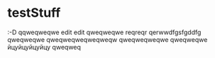 # testStuff
:-D
qqweqweqwe
 edit edit
qweqweqwe
reqreqr
qerwwdfgsfgddfg
qweqweqwe
qweqweqweqweqweqw
qweqweqweqwe
qweqweqwe
йцуйцуйцуйцу
qweqweq
